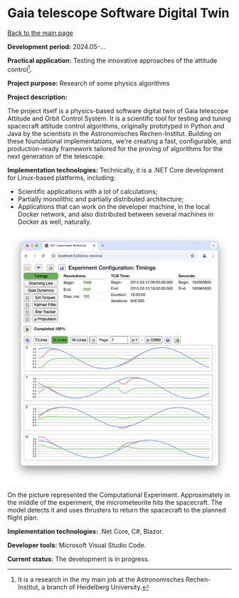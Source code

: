 # Gaia telescope Software Digital Twin

[Back to the main page](../../README.md)

**Development period:** 2024.05-...

**Practical application:** Testing the innovative approaches of the attitude control[^1].

**Project purpose:** Research of some physics algorithms

**Project description:**

The project itself is a physics-based software digital twin of Gaia telescope Attitude and Orbit Control System. It is a scientific tool for testing and tuning spacecraft attitude control algorithms, originally prototyped in Python and Java by the scientists in the Astronomisches Rechen-Institut. Building on these foundational implementations, we're creating a fast, configurable, and production-ready framework tailored for the proving of algorithms for the next generation of the telescope.

**Implementation technologies:**
Technically, it is a .NET Core development for Linux-based platforms, including:

- Scientific applications with a lot of calculations;
- Partially monolithic and partially distributed architecture;
- Applications that can work on the developer machine, in the local Docker network, and also distributed between several machines in Docker as well, naturally.

![The Computational Experiment](Images/Fig_01_SDT-UI.png)

On the picture represented the Computational Experiment.
Approximately in the middle of the experiment, the micrometeorite hits the spacecraft. The model detects it and uses thrusters to return the spacecraft to the planned flight plan.

**Implementation technologies:** .Net Core, C#, Blazor.

**Developer tools:** Microsoft Visual Studio Code.

**Current status:** The development is in progress.

[^1]: It is a research in the my main job at the Astronomisches Rechen-Institut, a branch of Heidelberg University.
